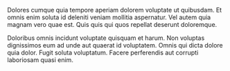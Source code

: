 Dolores cumque quia tempore aperiam dolorem voluptate ut quibusdam. Et omnis enim soluta id deleniti veniam mollitia aspernatur. Vel autem quia magnam vero quae est. Quis quis qui quos repellat deserunt doloremque.
 Doloribus omnis incidunt voluptate quisquam et harum. Non voluptas dignissimos eum ad unde aut quaerat id voluptatem. Omnis qui dicta dolore quia dolor. Fugit soluta voluptatum. Facere perferendis aut corrupti laboriosam quasi enim.